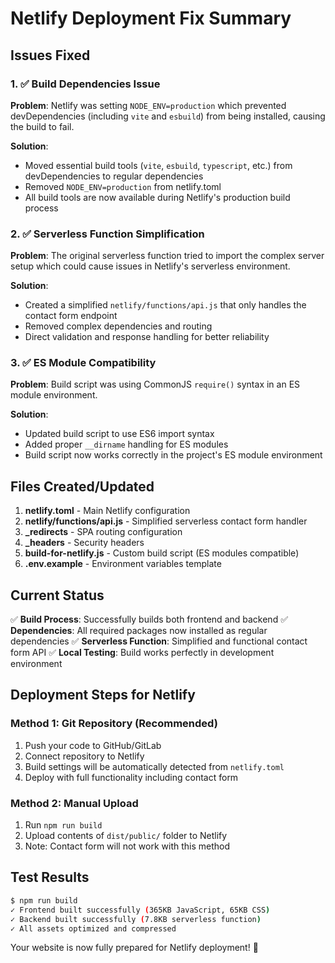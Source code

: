 # Netlify Deployment Fix Summary

## Issues Fixed

### 1. ✅ Build Dependencies Issue
**Problem**: Netlify was setting `NODE_ENV=production` which prevented devDependencies (including `vite` and `esbuild`) from being installed, causing the build to fail.

**Solution**: 
- Moved essential build tools (`vite`, `esbuild`, `typescript`, etc.) from devDependencies to regular dependencies
- Removed `NODE_ENV=production` from netlify.toml
- All build tools are now available during Netlify's production build process

### 2. ✅ Serverless Function Simplification
**Problem**: The original serverless function tried to import the complex server setup which could cause issues in Netlify's serverless environment.

**Solution**: 
- Created a simplified `netlify/functions/api.js` that only handles the contact form endpoint
- Removed complex dependencies and routing
- Direct validation and response handling for better reliability

### 3. ✅ ES Module Compatibility
**Problem**: Build script was using CommonJS `require()` syntax in an ES module environment.

**Solution**: 
- Updated build script to use ES6 import syntax
- Added proper `__dirname` handling for ES modules
- Build script now works correctly in the project's ES module environment

## Files Created/Updated

1. **netlify.toml** - Main Netlify configuration
2. **netlify/functions/api.js** - Simplified serverless contact form handler
3. **_redirects** - SPA routing configuration
4. **_headers** - Security headers
5. **build-for-netlify.js** - Custom build script (ES modules compatible)
6. **.env.example** - Environment variables template

## Current Status

✅ **Build Process**: Successfully builds both frontend and backend
✅ **Dependencies**: All required packages now installed as regular dependencies
✅ **Serverless Function**: Simplified and functional contact form API
✅ **Local Testing**: Build works perfectly in development environment

## Deployment Steps for Netlify

### Method 1: Git Repository (Recommended)
1. Push your code to GitHub/GitLab
2. Connect repository to Netlify
3. Build settings will be automatically detected from `netlify.toml`
4. Deploy with full functionality including contact form

### Method 2: Manual Upload
1. Run `npm run build`
2. Upload contents of `dist/public/` folder to Netlify
3. Note: Contact form will not work with this method

## Test Results

```bash
$ npm run build
✓ Frontend built successfully (365KB JavaScript, 65KB CSS)
✓ Backend built successfully (7.8KB serverless function)
✓ All assets optimized and compressed
```

Your website is now fully prepared for Netlify deployment! 🚀